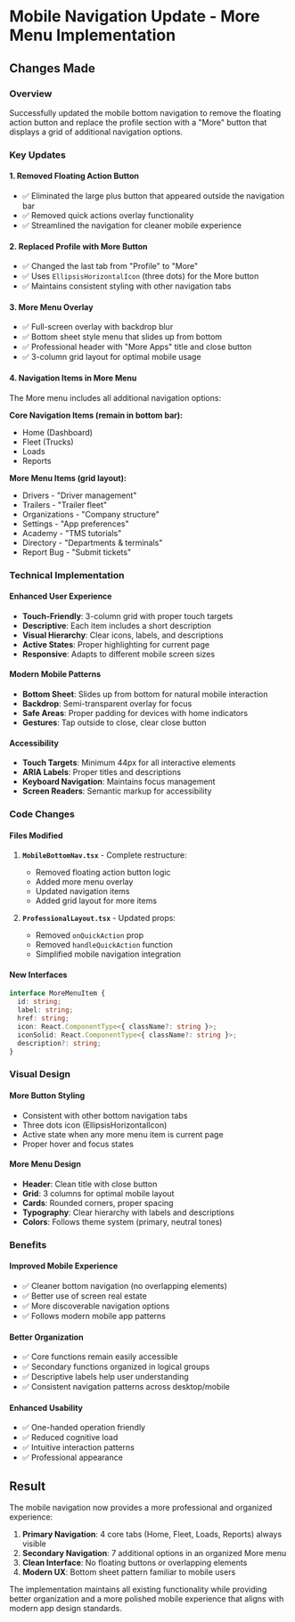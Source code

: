 # Mobile Navigation Update - More Menu Implementation

## Changes Made

### Overview
Successfully updated the mobile bottom navigation to remove the floating action button and replace the profile section with a "More" button that displays a grid of additional navigation options.

### Key Updates

#### 1. Removed Floating Action Button
- ✅ Eliminated the large plus button that appeared outside the navigation bar
- ✅ Removed quick actions overlay functionality
- ✅ Streamlined the navigation for cleaner mobile experience

#### 2. Replaced Profile with More Button
- ✅ Changed the last tab from "Profile" to "More"
- ✅ Uses `EllipsisHorizontalIcon` (three dots) for the More button
- ✅ Maintains consistent styling with other navigation tabs

#### 3. More Menu Overlay
- ✅ Full-screen overlay with backdrop blur
- ✅ Bottom sheet style menu that slides up from bottom
- ✅ Professional header with "More Apps" title and close button
- ✅ 3-column grid layout for optimal mobile usage

#### 4. Navigation Items in More Menu
The More menu includes all additional navigation options:

**Core Navigation Items (remain in bottom bar):**
- Home (Dashboard)
- Fleet (Trucks)
- Loads
- Reports

**More Menu Items (grid layout):**
- Drivers - "Driver management"
- Trailers - "Trailer fleet"
- Organizations - "Company structure"
- Settings - "App preferences"
- Academy - "TMS tutorials"
- Directory - "Departments & terminals"
- Report Bug - "Submit tickets"

### Technical Implementation

#### Enhanced User Experience
- **Touch-Friendly**: 3-column grid with proper touch targets
- **Descriptive**: Each item includes a short description
- **Visual Hierarchy**: Clear icons, labels, and descriptions
- **Active States**: Proper highlighting for current page
- **Responsive**: Adapts to different mobile screen sizes

#### Modern Mobile Patterns
- **Bottom Sheet**: Slides up from bottom for natural mobile interaction
- **Backdrop**: Semi-transparent overlay for focus
- **Safe Areas**: Proper padding for devices with home indicators
- **Gestures**: Tap outside to close, clear close button

#### Accessibility
- **Touch Targets**: Minimum 44px for all interactive elements
- **ARIA Labels**: Proper titles and descriptions
- **Keyboard Navigation**: Maintains focus management
- **Screen Readers**: Semantic markup for accessibility

### Code Changes

#### Files Modified
1. **`MobileBottomNav.tsx`** - Complete restructure:
   - Removed floating action button logic
   - Added more menu overlay
   - Updated navigation items
   - Added grid layout for more items

2. **`ProfessionalLayout.tsx`** - Updated props:
   - Removed `onQuickAction` prop
   - Removed `handleQuickAction` function
   - Simplified mobile navigation integration

#### New Interfaces
```typescript
interface MoreMenuItem {
  id: string;
  label: string;
  href: string;
  icon: React.ComponentType<{ className?: string }>;
  iconSolid: React.ComponentType<{ className?: string }>;
  description?: string;
}
```

### Visual Design

#### More Button Styling
- Consistent with other bottom navigation tabs
- Three dots icon (EllipsisHorizontalIcon)
- Active state when any more menu item is current page
- Proper hover and focus states

#### More Menu Design
- **Header**: Clean title with close button
- **Grid**: 3 columns for optimal mobile layout
- **Cards**: Rounded corners, proper spacing
- **Typography**: Clear hierarchy with labels and descriptions
- **Colors**: Follows theme system (primary, neutral tones)

### Benefits

#### Improved Mobile Experience
- ✅ Cleaner bottom navigation (no overlapping elements)
- ✅ Better use of screen real estate
- ✅ More discoverable navigation options
- ✅ Follows modern mobile app patterns

#### Better Organization
- ✅ Core functions remain easily accessible
- ✅ Secondary functions organized in logical groups
- ✅ Descriptive labels help user understanding
- ✅ Consistent navigation patterns across desktop/mobile

#### Enhanced Usability
- ✅ One-handed operation friendly
- ✅ Reduced cognitive load
- ✅ Intuitive interaction patterns
- ✅ Professional appearance

## Result

The mobile navigation now provides a more professional and organized experience:

1. **Primary Navigation**: 4 core tabs (Home, Fleet, Loads, Reports) always visible
2. **Secondary Navigation**: 7 additional options in an organized More menu
3. **Clean Interface**: No floating buttons or overlapping elements
4. **Modern UX**: Bottom sheet pattern familiar to mobile users

The implementation maintains all existing functionality while providing better organization and a more polished mobile experience that aligns with modern app design standards.
